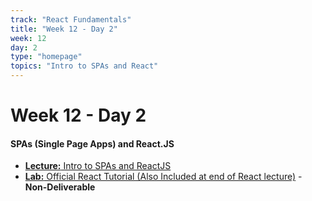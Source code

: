 ```yaml
---
track: "React Fundamentals"
title: "Week 12 - Day 2"
week: 12
day: 2
type: "homepage"
topics: "Intro to SPAs and React"
---
```




# Week 12 - Day 2

#### SPAs (Single Page Apps) and React.JS
- [**Lecture:** Intro to SPAs and ReactJS](/react-fundamentals/week-12/day-2/lecture-materials/intro-to-spas-and-reactjs/)
- [**Lab:** Official React Tutorial (Also Included at end of React lecture)](https://reactjs.org/tutorial/tutorial.html) - **Non-Deliverable**
